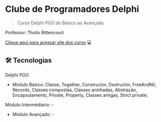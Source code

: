 # Clube de Programadores Delphi

> Curso Delphi POO do Básico ao Avançado

Professor: Thulio Bittencourt

[Clique aqui para acessar site dos curso](https://academiadocodigo.com.br/campanha/clube-de-programadores/) 💻


## 🛠️ Tecnologias
Delphi POO
 
 * Módulo Básico:
         Classe, Together, Constructor, Destructor, FreeAndNil, Records, Classes compostas, Classes aninhadas, Abstração, Encapsulamento, Private, Property, Classes amigas, Strict private;
 

 Módulo Intermédiario:
        - 
 

* Módulo Avançado:
        - 
 
